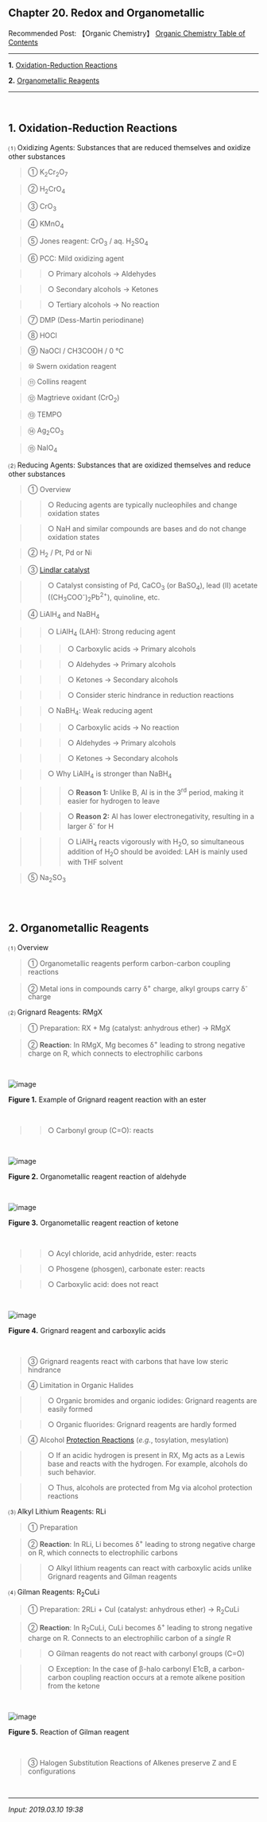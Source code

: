 ## **Chapter 20. Redox and Organometallic**

Recommended Post: 【Organic Chemistry】 [Organic Chemistry Table of Contents](https://jb243.github.io/pages/1483)

---

**1.** [Oxidation-Reduction Reactions](#1-oxidation-reduction-reactions)

**2.** [Organometallic Reagents](#2-organometallic-reagents)

---

<br>

## 1\. Oxidation-Reduction Reactions

 ⑴ Oxidizing Agents: Substances that are reduced themselves and oxidize other substances

> ① K<sub>2</sub>Cr<sub>2</sub>O<sub>7</sub>

> ② H<sub>2</sub>CrO<sub>4</sub>

> ③ CrO<sub>3</sub>

> ④ KMnO<sub>4</sub>

> ⑤ Jones reagent: CrO<sub>3</sub> / aq. H<sub>2</sub>SO<sub>4</sub>

> ⑥ PCC: Mild oxidizing agent

>> ○ Primary alcohols → Aldehydes

>> ○ Secondary alcohols → Ketones

>> ○ Tertiary alcohols → No reaction

> ⑦ DMP (Dess-Martin periodinane)

> ⑧ HOCl

> ⑨ NaOCl / CH3COOH / 0 ℃

> ⑩ Swern oxidation reagent

> ⑪ Collins reagent

> ⑫ Magtrieve oxidant (CrO<sub>2</sub>)

> ⑬ TEMPO

> ⑭ Ag<sub>2</sub>CO<sub>3</sub>

> ⑮ NaIO<sub>4</sub>

⑵ Reducing Agents: Substances that are oxidized themselves and reduce other substances

> ① Overview

>> ○ Reducing agents are typically nucleophiles and change oxidation states

>> ○ NaH and similar compounds are bases and do not change oxidation states

> ② H<sub>2</sub> / Pt, Pd or Ni

> ③ [Lindlar catalyst](https://jb243.github.io/pages/1363#:~:text=syn%20%EC%B2%A8%EA%B0%80%20%EB%B0%98%EC%9D%91%20%3A-,Lindlar,-%EC%B4%89%EB%A7%A4%20\(P%2D2)

>> ○ Catalyst consisting of Pd, CaCO<sub>3</sub> (or BaSO<sub>4</sub>), lead (Ⅱ) acetate ((CH<sub>3</sub>COO<sup>-</sup>)<sub>2</sub>Pb<sup>2+</sup>), quinoline, etc.

> ④ LiAlH<sub>4</sub> and NaBH<sub>4</sub>

>> ○ LiAlH<sub>4</sub> (LAH): Strong reducing agent

>>> ○ Carboxylic acids → Primary alcohols

>>> ○ Aldehydes → Primary alcohols

>>> ○ Ketones → Secondary alcohols

>>> ○ Consider steric hindrance in reduction reactions

>> ○ NaBH<sub>4</sub>: Weak reducing agent

>>> ○ Carboxylic acids → No reaction

>>> ○ Aldehydes → Primary alcohols

>>> ○ Ketones → Secondary alcohols

>> ○ Why LiAlH<sub>4</sub> is stronger than NaBH<sub>4</sub>

>>> ○ **Reason 1:** Unlike B, Al is in the 3<sup>rd</sup> period, making it easier for hydrogen to leave

>>> ○ **Reason 2:** Al has lower electronegativity, resulting in a larger δ<sup>-</sup> for H

>>> ○ LiAlH<sub>4</sub> reacts vigorously with H<sub>2</sub>O, so simultaneous addition of H<sub>2</sub>O should be avoided: LAH is mainly used with THF solvent

> ⑤ Na<sub>2</sub>SO<sub>3</sub>

<br>

<br>

## **2\. Organometallic Reagents**

⑴ Overview

> ① Organometallic reagents perform carbon-carbon coupling reactions

> ② Metal ions in compounds carry δ<sup>+</sup> charge, alkyl groups carry δ<sup>-</sup> charge

⑵ Grignard Reagents: RMgX

> ① Preparation: RX + Mg (catalyst: anhydrous ether) → RMgX

> ② **Reaction**: In RMgX, Mg becomes δ<sup>+</sup> leading to strong negative charge on R, which connects to electrophilic carbons

<br>

![image](https://github.com/JB243/jb243.github.io/assets/55747737/8b3b20a0-eb82-4aed-8abb-b8aa8371ec98)

**Figure 1.** Example of Grignard reagent reaction with an ester

<br>

>> ○ Carbonyl group (C=O): reacts

<br>

![image](https://github.com/JB243/jb243.github.io/assets/55747737/440dcd98-d21e-4f4c-af8b-af062880db44)

**Figure 2.** Organometallic reagent reaction of aldehyde

<br>

![image](https://github.com/JB243/jb243.github.io/assets/55747737/9d4bbdbe-7ab2-401d-9bdc-9c98cf516292)

**Figure 3.** Organometallic reagent reaction of ketone

<br>

>> ○ Acyl chloride, acid anhydride, ester: reacts

>> ○ Phosgene (phosgen), carbonate ester: reacts

>> ○ Carboxylic acid: does not react

<br>

![image](https://github.com/JB243/jb243.github.io/assets/55747737/85aa061d-559c-4385-ae3c-2442e4f094f5)

**Figure 4.** Grignard reagent and carboxylic acids

<br>

> ③ Grignard reagents react with carbons that have low steric hindrance

> ④ Limitation in Organic Halides

>> ○ Organic bromides and organic iodides: Grignard reagents are easily formed

>> ○ Organic fluorides: Grignard reagents are hardly formed

> ④ Alcohol [Protection Reactions](https://jb243.github.io/pages/1372) (_e.g._, tosylation, mesylation)

>> ○ If an acidic hydrogen is present in RX, Mg acts as a Lewis base and reacts with the hydrogen. For example, alcohols do such behavior.

>> ○ Thus, alcohols are protected from Mg via alcohol protection reactions

⑶ Alkyl Lithium Reagents: RLi

> ① Preparation

> ② **Reaction**: In RLi, Li becomes δ<sup>+</sup> leading to strong negative charge on R, which connects to electrophilic carbons

>> ○ Alkyl lithium reagents can react with carboxylic acids unlike Grignard reagents and Gilman reagents

⑷ Gilman Reagents: R<sub>2</sub>CuLi

> ① Preparation: 2RLi + CuI (catalyst: anhydrous ether) → R<sub>2</sub>CuLi

> ② **Reaction**: In R<sub>2</sub>CuLi, CuLi becomes δ<sup>+</sup> leading to strong negative charge on R. Connects to an electrophilic carbon of a _single_ R

>> ○ Gilman reagents do not react with carbonyl groups (C=O)

>> ○ Exception: In the case of β-halo carbonyl E1cB, a carbon-carbon coupling reaction occurs at a remote alkene position from the ketone

<br>

![image](https://github.com/JB243/jb243.github.io/assets/55747737/92cdb3d4-2432-4924-8b9f-5f9f5b32a328)

 **Figure 5.** Reaction of Gilman reagent 

<br>

> ③ Halogen Substitution Reactions of Alkenes preserve Z and E configurations

<br>

---

_Input: 2019.03.10 19:38_
